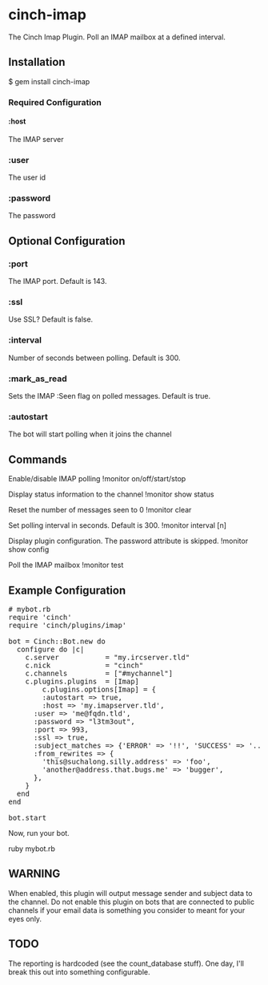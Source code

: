 cinch-imap
==========

The Cinch Imap Plugin. Poll an IMAP mailbox at a defined interval.

Installation
------------

  $ gem install cinch-imap


### Required Configuration

#### :host
The IMAP server
### :user
The user id
### :password
The password

## Optional Configuration

### :port
The IMAP port. Default is 143.
### :ssl
Use SSL? Default is false.
### :interval
Number of seconds between polling. Default is 300.
### :mark_as_read
Sets the IMAP :Seen flag on polled messages. Default is true.
### :autostart
The bot will start polling when it joins the channel

## Commands

Enable/disable IMAP polling
  !monitor on/off/start/stop

Display status information to the channel
  !monitor show status

Reset the number of messages seen to 0
  !monitor clear

Set polling interval in seconds. Default is 300.
  !monitor interval [n]

Display plugin configuration. The password attribute is skipped.
  !monitor show config

Poll the IMAP mailbox
	!monitor test

## Example Configuration

<pre>
# mybot.rb
require 'cinch'
require 'cinch/plugins/imap'

bot = Cinch::Bot.new do
  configure do |c|
    c.server           = "my.ircserver.tld"
    c.nick             = "cinch"
    c.channels         = ["#mychannel"]
    c.plugins.plugins  = [Imap]
 		c.plugins.options[Imap] = {
    	:autostart => true,
   		:host => 'my.imapserver.tld',
      :user => 'me@fqdn.tld',
      :password => "l3tm3out",
      :port => 993,
      :ssl => true,
      :subject_matches => {'ERROR' => '!!', 'SUCCESS' => '..'},
      :from_rewrites => {
        'this@suchalong.silly.address' => 'foo',
        'another@address.that.bugs.me' => 'bugger',
      },	
    }
  end
end

bot.start
</pre>

Now, run your bot.

  ruby mybot.rb

## WARNING

When enabled, this plugin will output message sender and subject data to the
channel. Do not enable this plugin on bots that are connected to public
channels if your email data is something you consider to meant for your
eyes only.

## TODO
The reporting is hardcoded (see the count_database stuff). One day, I'll
break this out into something configurable.
